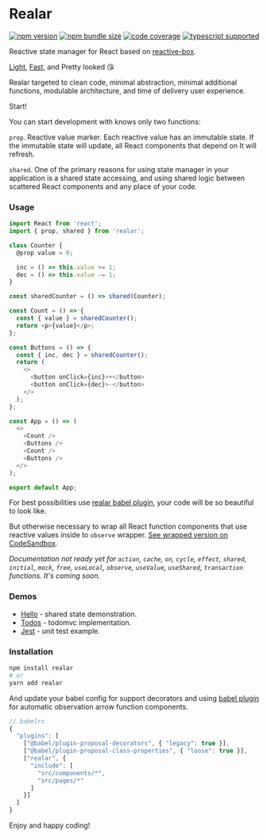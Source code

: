 # Realar

[![npm version](https://img.shields.io/npm/v/realar?style=flat-square)](https://www.npmjs.com/package/realar) [![npm bundle size](https://img.shields.io/bundlephobia/minzip/realar?style=flat-square)](https://bundlephobia.com/result?p=realar) [![code coverage](https://img.shields.io/coveralls/github/betula/realar?style=flat-square)](https://coveralls.io/github/betula/realar) [![typescript supported](https://img.shields.io/npm/types/typescript?style=flat-square)](./src/index.ts)

Reactive state manager for React based on [reactive-box](https://github.com/betula/reactive-box).

[Light](https://bundlephobia.com/result?p=realar), [Fast](https://github.com/betula/reactive-box-performance), and Pretty looked :kissing_heart:

Realar targeted to clean code, minimal abstraction, minimal additional functions, modulable architecture, and time of delivery user experience.

Start!

You can start development with knows only two functions:

`prop`. Reactive value marker. Each reactive value has an immutable state. If the immutable state will update, all React components that depend on It will refresh.

`shared`. One of the primary reasons for using state manager in your application is a shared state accessing, and using shared logic between scattered React components and any place of your code.

### Usage

```javascript
import React from 'react';
import { prop, shared } from 'realar';

class Counter {
  @prop value = 0;

  inc = () => this.value += 1;
  dec = () => this.value -= 1;
}

const sharedCounter = () => shared(Counter);

const Count = () => {
  const { value } = sharedCounter();
  return <p>{value}</p>;
};

const Buttons = () => {
  const { inc, dec } = sharedCounter();
  return (
    <>
      <button onClick={inc}>+</button>
      <button onClick={dec}>-</button>
    </>
  );
};

const App = () => (
  <>
    <Count />
    <Buttons />
    <Count />
    <Buttons />
  </>
);

export default App;
```

For best possibilities use [realar babel plugin](https://github.com/betula/babel-plugin-realar), your code will be so beautiful to look like.

But otherwise necessary to wrap all React function components that use reactive values inside to `observe` wrapper. [See wrapped version on CodeSandbox](https://codesandbox.io/s/realar-counter-k9kmw?file=/src/App.tsx).

_Documentation not ready yet for `action`, `cache`, `on`, `cycle`, `effect`, `shared`, `initial`, `mock`, `free`, `useLocal`, `observe`, `useValue`, `useShared`, `transaction` functions. It's coming soon._

### Demos

+ [Hello](https://github.com/realar-project/hello) - shared state demonstration.
+ [Todos](https://github.com/realar-project/todos) - todomvc implementation.
+ [Jest](https://github.com/realar-project/jest) - unit test example.

### Installation

```bash
npm install realar
# or
yarn add realar
```

And update your babel config for support decorators and using [babel plugin](https://github.com/betula/babel-plugin-realar) for automatic observation arrow function components.

```javascript
//.babelrc
{
  "plugins": [
    ["@babel/plugin-proposal-decorators", { "legacy": true }],
    ["@babel/plugin-proposal-class-properties", { "loose": true }],
    ["realar", {
      "include": [
        "src/components/*",
        "src/pages/*"
      ]
    }]
  ]
}
```

Enjoy and happy coding!


